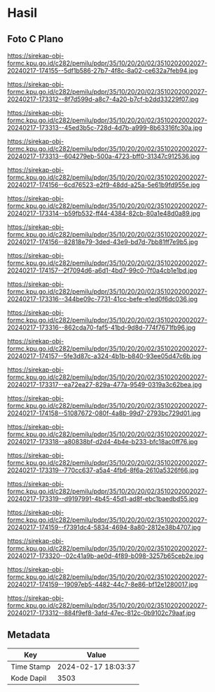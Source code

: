 # Hasil

## Foto C Plano

https://sirekap-obj-formc.kpu.go.id/c282/pemilu/pdpr/35/10/20/20/02/3510202002027-20240217-174155--5df1b586-27b7-4f8c-8a02-ce632a7feb94.jpg

https://sirekap-obj-formc.kpu.go.id/c282/pemilu/pdpr/35/10/20/20/02/3510202002027-20240217-173312--8f7d599d-a8c7-4a20-b7cf-b2dd33229f07.jpg

https://sirekap-obj-formc.kpu.go.id/c282/pemilu/pdpr/35/10/20/20/02/3510202002027-20240217-173313--45ed3b5c-728d-4d7b-a999-8b63316fc30a.jpg

https://sirekap-obj-formc.kpu.go.id/c282/pemilu/pdpr/35/10/20/20/02/3510202002027-20240217-173313--604279eb-500a-4723-bff0-31347c912536.jpg

https://sirekap-obj-formc.kpu.go.id/c282/pemilu/pdpr/35/10/20/20/02/3510202002027-20240217-174156--6cd76523-e2f9-48dd-a25a-5e61b9fd955e.jpg

https://sirekap-obj-formc.kpu.go.id/c282/pemilu/pdpr/35/10/20/20/02/3510202002027-20240217-173314--b59fb532-ff44-4384-82cb-80a1e48d0a89.jpg

https://sirekap-obj-formc.kpu.go.id/c282/pemilu/pdpr/35/10/20/20/02/3510202002027-20240217-174156--82818e79-3ded-43e9-bd7d-7bb81ff7e9b5.jpg

https://sirekap-obj-formc.kpu.go.id/c282/pemilu/pdpr/35/10/20/20/02/3510202002027-20240217-174157--2f7094d6-a6d1-4bd7-99c0-7f0a4cb1e1bd.jpg

https://sirekap-obj-formc.kpu.go.id/c282/pemilu/pdpr/35/10/20/20/02/3510202002027-20240217-173316--344be09c-7731-41cc-befe-e1ed0f6dc036.jpg

https://sirekap-obj-formc.kpu.go.id/c282/pemilu/pdpr/35/10/20/20/02/3510202002027-20240217-173316--862cda70-faf5-41bd-9d8d-774f7671fb96.jpg

https://sirekap-obj-formc.kpu.go.id/c282/pemilu/pdpr/35/10/20/20/02/3510202002027-20240217-174157--5fe3d87c-a324-4b1b-b840-93ee05d47c6b.jpg

https://sirekap-obj-formc.kpu.go.id/c282/pemilu/pdpr/35/10/20/20/02/3510202002027-20240217-173317--ea72ea27-829a-477a-9549-0319a3c62bea.jpg

https://sirekap-obj-formc.kpu.go.id/c282/pemilu/pdpr/35/10/20/20/02/3510202002027-20240217-174158--51087672-080f-4a8b-99d7-2793bc729d01.jpg

https://sirekap-obj-formc.kpu.go.id/c282/pemilu/pdpr/35/10/20/20/02/3510202002027-20240217-173318--a80838bf-d2d4-4b4e-b233-bfc18ac0ff76.jpg

https://sirekap-obj-formc.kpu.go.id/c282/pemilu/pdpr/35/10/20/20/02/3510202002027-20240217-173319--770cc637-a5a4-4fb6-8f6a-2610a5326f66.jpg

https://sirekap-obj-formc.kpu.go.id/c282/pemilu/pdpr/35/10/20/20/02/3510202002027-20240217-173319--d9197991-4b45-45d1-ad8f-ebc1baedbd55.jpg

https://sirekap-obj-formc.kpu.go.id/c282/pemilu/pdpr/35/10/20/20/02/3510202002027-20240217-174159--f7391dc4-5834-4694-8a80-2812e38b4707.jpg

https://sirekap-obj-formc.kpu.go.id/c282/pemilu/pdpr/35/10/20/20/02/3510202002027-20240217-173320--02c41a9b-ae0d-4f89-b098-3257b65ceb2e.jpg

https://sirekap-obj-formc.kpu.go.id/c282/pemilu/pdpr/35/10/20/20/02/3510202002027-20240217-174159--19097eb5-4482-44c7-8e86-bf12e1280017.jpg

https://sirekap-obj-formc.kpu.go.id/c282/pemilu/pdpr/35/10/20/20/02/3510202002027-20240217-173312--884f9ef8-3afd-47ec-812c-0b9102c79aaf.jpg


## Metadata

| Key        | Value               |
| ---------- | ------------------- |
| Time Stamp | 2024-02-17 18:03:37 |
| Kode Dapil | 3503                |



